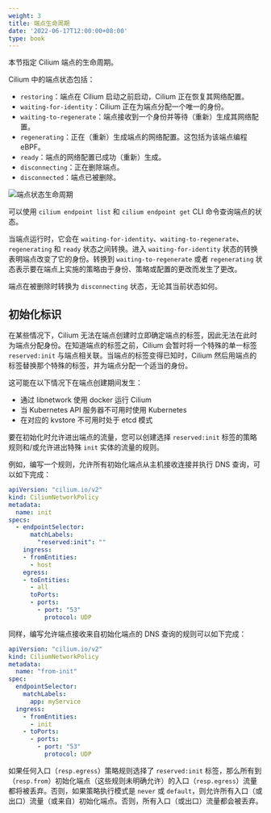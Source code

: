 ```yaml
---
weight: 3
title: 端点生命周期
date: '2022-06-17T12:00:00+08:00'
type: book
---
```


本节指定 Cilium 端点的生命周期。

Cilium 中的端点状态包括：

- `restoring`：端点在 Cilium 启动之前启动，Cilium 正在恢复其网络配置。
- `waiting-for-identity`：Cilium 正在为端点分配一个唯一的身份。
- `waiting-to-regenerate`：端点接收到一个身份并等待（重新）生成其网络配置。
- `regenerating`：正在（重新）生成端点的网络配置。这包括为该端点编程 eBPF。
- `ready`：端点的网络配置已成功（重新）生成。
- `disconnecting`：正在删除端点。
- `disconnected`：端点已被删除。

![端点状态生命周期](../../images/cilium-endpoint-lifecycle.png "端点状态生命周期")

可以使用 `cilium endpoint list` 和 `cilium endpoint get` CLI 命令查询端点的状态。

当端点运行时，它会在 `waiting-for-identity`、`waiting-to-regenerate`、`regenerating` 和 `ready` 状态之间转换。进入 `waiting-for-identity` 状态的转换表明端点改变了它的身份。转换到 `waiting-to-regenerate` 或者 `regenerating` 状态表示要在端点上实施的策略由于身份、策略或配置的更改而发生了更改。

端点在被删除时转换为 `disconnecting`  状态，无论其当前状态如何。

## 初始化标识

在某些情况下，Cilium 无法在端点创建时立即确定端点的标签，因此无法在此时为端点分配身份。在知道端点的标签之前，Cilium 会暂时将一个特殊的单一标签 `reserved:init` 与端点相关联。当端点的标签变得已知时，Cilium 然后用端点的标签替换那个特殊的标签，并为端点分配一个适当的身份。

这可能在以下情况下在端点创建期间发生：

- 通过 libnetwork 使用 docker 运行 Cilium 
- 当 Kubernetes API 服务器不可用时使用 Kubernetes
- 在对应的 kvstore 不可用时处于 etcd 模式

要在初始化时允许进出端点的流量，您可以创建选择 `reserved:init` 标签的策略规则和/或允许进出特殊 `init` 实体的流量的规则。

例如，编写一个规则，允许所有初始化端点从主机接收连接并执行 DNS 查询，可以如下完成：

```yaml
apiVersion: "cilium.io/v2"
kind: CiliumNetworkPolicy
metadata:
  name: init
specs:
  - endpointSelector:
      matchLabels:
        "reserved:init": ""
    ingress:
    - fromEntities:
      - host
    egress:
    - toEntities:
      - all
      toPorts:
      - ports:
        - port: "53"
          protocol: UDP
```

同样，编写允许端点接收来自初始化端点的 DNS 查询的规则可以如下完成：

```yaml
apiVersion: "cilium.io/v2"
kind: CiliumNetworkPolicy
metadata:
  name: "from-init"
spec:
  endpointSelector:
    matchLabels:
      app: myService
  ingress:
    - fromEntities:
      - init
    - toPorts:
      - ports:
        - port: "53"
          protocol: UDP
```

如果任何入口（`resp.egress`）策略规则选择了 `reserved:init` 标签，那么所有到（`resp.from`）初始化端点（这些规则未明确允许）的入口（`resp.egress`）流量都将被丢弃。否则，如果策略执行模式是 `never` 或 `default`，则允许所有入口（或出口）流量（或来自）初始化端点。否则，所有入口（或出口）流量都会被丢弃。
